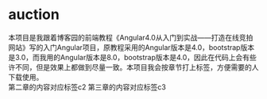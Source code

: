 # auction
本项目是我跟着博客园的前端教程《Angular4.0从入门到实战——打造在线竞拍网站》写的入门Angular项目，原教程采用的Angular版本是4.0，bootstrap版本是3.0，而我用的Angular版本是8.0，bootstrap版本是4.0，因此在代码上会有些许不同，但是效果上都做到尽量一致。本项目我会按章节打上标签，方便需要的人下载使用。<br>
第二章的内容对应标签c2
第三章的内容对应标签c3

